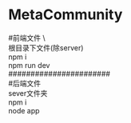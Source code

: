 # MetaCommunity 
#前端文件 \  
根目录下文件(除server) \
npm i \
npm run dev\
#######################\
#后端文件\
sever文件夹\
npm i\
node app



